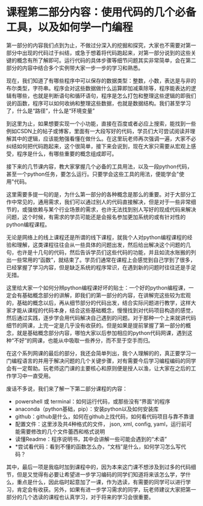 # 课程第二部分内容：使用代码的几个必备工具，以及如何学一门编程

第一部分的内容我们点到为止，不做过分深入的挖掘和探究，大家也不需要对第一部分中出现的代码过于纠结，或急于想着将代码跑起来，对第一部分说到的这些关键的概念有所了解即可。运行代码的具体步骤等细节问题其实非常简单，会在第二部分的内容中结合多个实例带大家一步一步的学习和熟悉。

现在，我们知道了有哪些程序中可以保存的数据类型：整数，小数，表达是与非的布尔类型，字符串。程序会对这些数据做什么运算即加减乘除等，程序能表达的逻辑有哪些，也就是判断语句和循环语句，程序是怎么打包和整理这些逻辑的即我们说的函数，程序可以如何收纳和整理这些数据，也就是数据结构。我们甚至学习了，什么是“路径”，什么是“环境变量”

到这里为止，如果想要实现一个小功能，直接在百度或者必应上搜索，能找到一些例如CSDN上的帖子或博客，里面有一大段写好的代码，学员们大可尝试阅读并理解其中的逻辑，应该能勉强看懂在做什么。在这里玩老师再次强调一遍，大家不必纠结如何把代码跑起来，这个很简单，接下来会说到，现在大家只需要从宏观上感受，程序是什么，有哪些重要的概念组成即可。

接下来的几节课内容，教大家掌握几个必备的工具用法，以及一段python代码，甚至一个python任务，要怎么运行。只要学会这些工具的用法，便能学会"使用"代码。

这里需要多提一句的是，为什么第一部分的各种概念是那么的重要。对于大部分工作中常见的，通用需求，我们可以通过别人的代码直接解决，但是对于一些非常细节的，或强依赖与某个行业场景的需求，也许无法找到别人写好的现成代码来解决问题，这个时候，有需求的学员可能还是会报名参加更加系统的或有针对性的python编程课程。

无论是网络上的线上课程还是所谓的线下课程，就我个人对python编程课程的经验和理解，这类课程往往会从一些具体的问题出发，然后给出解决这个问题的几句，也许是十几句的代码，然后告诉学员们这些代码的功能，并且如流水账搬的列出一些常用的“函数”，就结束了。学员们通常在课程上会感觉到自己学到了很多，已经掌握了学习内容，但是缺乏系统的程序常识，在遇到新的问题时往往还是手足无措。

这里给大家一个如何分辨python编程课好坏的贴士：一个好的python编程课，一定会有基础概念部分的讲解，即我们的第一部分的内容，在讲解完这些较为宏观的，基础的概念以后，再从细节部分的代码出发，结合实际问题进行教学，这样大家才能从课程的代码本身，结合这些基础概念，慢慢找到对代码项目构造的感觉，然后通过实践，逐步学会用代码解决自己遇到的问题。对于那种一个上来就讲代码细节的网课，上完一定是几乎没有收获的。但是如果是提前掌握了第一部分的概念，就是基础概念部分内容，哪怕大家以后参加相应的python代码网课，遇到这种“不好”的网课，也能从中吸取一些养分，而不至于空手而归。

在这个系列网课的最后的部分，我还会简单列出，我个人理解的的，真正要学习一门编程语言的并用于解决问题的几个关键步骤，对有需要今后学习编程编码的同学会有一定帮助。玩老师这门课的主要核心和原则便是授人以渔，让大家在之后的工作学习中一直受用。

废话不多说，我们来了解一下第二部分课程的内容：
* powershell 或 terminal：如何运行代码，或那些没有“界面”的程序
* anaconda（python基础，pip）：安装python以及如何安装库
* github：github是什么，如何在github上找代码，如何看代码项目与靠不靠谱
* 配置文件：这里涉及共4种格式的文件， json, xml, config, yaml，运行前可能需要修改的几个文件蕾西和格式说明
* 读懂Readme：程序说明书，其中会讲解一些可能会遇到的“术语”
* *尝试看代码：看到不懂的函数怎么办，“文档”是什么，如何学习怎么写代码？

其中，最后一项是我临时加到课程中的，因为本来这门课不想涉及到过多的代码细节，但是又觉得有必要让希望进一步学习编码的同学们知道将来该怎么学，学什么，重点是什么，因此临时起意加了一课，作为选读，有需要的同学可以进行学习，肯定会有收获。另外，如果有进一步学习需求的同学，玩老师建议大家把第一部分的几个选读的课程也认真学习，对于将来的学习会很重要。
